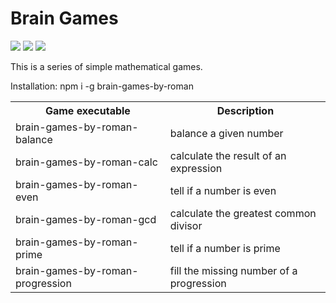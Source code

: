 # Brain Games

<a href="https://codeclimate.com/github/aenglisc/Brain-Games"><img src="https://codeclimate.com/github/aenglisc/Brain-Games/badges/gpa.svg" /></a> <a href="https://codeclimate.com/github/aenglisc/Brain-Games"><img src="https://codeclimate.com/github/aenglisc/Brain-Games/badges/issue_count.svg" /></a> <img src="https://travis-ci.org/aenglisc/Brain-Games.svg?branch=master" />

This is a series of simple mathematical games.

Installation: npm i -g brain-games-by-roman

<table style="width:100%">
  <tr>
    <th>Game executable</th>
    <th>Description</th>
  </tr>
  <tr>
    <td>brain-games-by-roman-balance</td>
    <td>balance a given number</td>
  </tr>
  <tr>
    <td>brain-games-by-roman-calc</td>
    <td>calculate the result of an expression</td>
  </tr>
  <tr>
    <td>brain-games-by-roman-even</td>
    <td>tell if a number is even</td>
  </tr>
  <tr>
    <td>brain-games-by-roman-gcd</td>
    <td>calculate the greatest common divisor</td>
  </tr>
  <tr>
    <td>brain-games-by-roman-prime</td>
    <td>tell if a number is prime</td>
  </tr>
  <tr>
    <td>brain-games-by-roman-progression</td>
    <td>fill the missing number of a progression</td>
  </tr>
</table>
